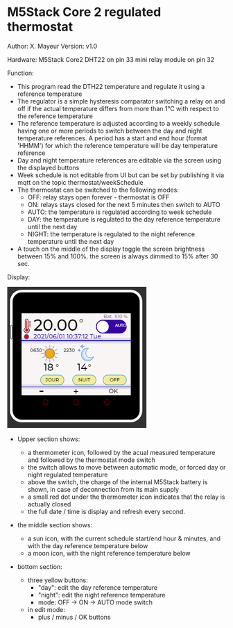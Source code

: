
M5Stack Core 2 regulated thermostat
===================================

Author:     X. Mayeur
Version:    v1.0

Hardware:   M5Stack Core2
            DHT22 on pin 33
            mini relay module on pin 32

Function:

- This program read the DTH22 temperature and regulate it using a reference temperature
- The regulator is a simple hysteresis comparator switching a relay on and off if the actual temperature
differs from more than 1°C with respect to the reference temperature
- The reference temperature is adjusted according to a weekly schedule having one or more periods to
switch between the day and night temperature references. A period has a start and end hour (format 'HHMM')
for which the reference temperature will be day temperature reference
- Day and night temperature references are editable via the screen using the displayed buttons
- Week schedule is not editable from UI but can be set by publishing it via mqtt
on the topic thermostat/weekSchedule
- The thermostat can be switched to the following modes:
    - OFF: relay stays open forever - thermostat is OFF
    - ON: relays stays closed for the next 5 minutes then switch to AUTO
    - AUTO: the temperature is regulated according to week schedule
    - DAY: the temperature is regulated to the day reference temperature until the next day
    - NIGHT: the temperature is regulated to the night reference temperature until the next day
- A touch on the middle of the display toggle the screen brightness between 15% and 100%.
  the screen is always dimmed to 15% after 30 sec.

Display:

![display](ScreenCapture.PNG)

- Upper section shows:
    - a thermometer icon, followed by the acual measured temperature and followed by the thermostat mode switch
    - the switch allows to move between automatic mode, or forced day or night regulated temperature
    - above the switch, the charge of the internal M5Stack battery is shown, in case of deconnection from its main supply
    - a small red dot under the thermometer icon indicates that the relay is actually closed
    - the full date / time is display and refresh every second.

- the middle section shows:
    - a sun icon, with the current schedule start/end hour & minutes, and with the day reference
     temperature below
    - a moon icon, with the night reference temperature below

- bottom section:
    - three yellow buttons:
        - "day": edit the day reference temperature
        - "night": edit the night reference temperature
        - mode: OFF -> ON -> AUTO mode switch
    - in edit mode:
        - plus / minus / OK buttons
